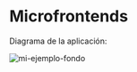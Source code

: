 # Microfrontends

Diagrama de la aplicación: 

![mi-ejemplo-fondo](https://github.com/mariaurena/tech-beer/assets/58937944/341682f0-3090-47f9-8776-7ff0021e6068)
